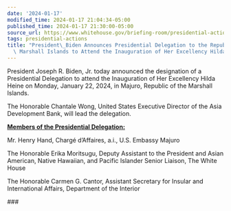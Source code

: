 ```yaml
---
date: '2024-01-17'
modified_time: 2024-01-17 21:04:34-05:00
published_time: 2024-01-17 21:30:00-05:00
source_url: https://www.whitehouse.gov/briefing-room/presidential-actions/2024/01/17/president-biden-announces-presidential-delegation-to-the-republic-of-the-marshall-islands-to-attend-the-inauguration-of-her-excellency-hilda-heine/
tags: presidential-actions
title: "President\_Biden Announces Presidential Delegation to the Republic of the\
  \ Marshall Islands to Attend the Inauguration of Her Excellency Hilda\_Heine"
---
```

 
President Joseph R. Biden, Jr. today announced the designation of a
Presidential Delegation to attend the Inauguration of Her Excellency
Hilda Heine on Monday, January 22, 2024, in Majuro, Republic of the
Marshall Islands.

The Honorable Chantale Wong, United States Executive Director of the
Asia Development Bank, will lead the delegation.

**<u>Members of the Presidential Delegation:</u>**

Mr. Henry Hand, Chargé d’Affaires, a.i., U.S. Embassy Majuro

The Honorable Erika Moritsugu, Deputy Assistant to the President and
Asian American, Native Hawaiian, and Pacific Islander Senior Liaison,
The White House

The Honorable Carmen G. Cantor, Assistant Secretary for Insular and
International Affairs, Department of the Interior

\###
